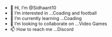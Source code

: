 - 👋 Hi, I’m @Sidhaant10
- 👀 I’m interested in ...Coading and football
- 🌱 I’m currently learning ...Coading
- 💞️ I’m looking to collaborate on ...Video Games
- 📫 How to reach me ...Discord

<!---
Sidhaant10/Sidhaant10 is a ✨ special ✨ repository because its `README.md` (this file) appears on your GitHub profile.
You can click the Preview link to take a look at your changes.
--->
